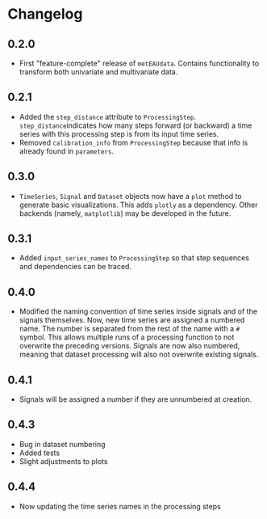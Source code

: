 # Changelog

## 0.2.0

- First "feature-complete" release of `metEAUdata`. Contains functionality to transform both univariate and multivariate data.

## 0.2.1

- Added the `step_distance` attribute to `ProcessingStep`. `step_distance`indicates how many steps forward (or backward) a time series with this processing step is from its input time series.
- Removed `calibration_info` from `ProcessingStep` because that info is already found in `parameters`.

## 0.3.0

- `TimeSeries`, `Signal` and `Dataset` objects now have a `plot` method to generate basic visualizations. This adds `plotly` as a dependency. Other backends (namely, `matplotlib`) may be developed in the future.

## 0.3.1

- Added `input_series_names` to `ProcessingStep` so that step sequences and dependencies can be traced.

## 0.4.0

- Modified the naming convention of time series inside signals and of the signals themselves. Now, new time series are assigned a numbered name. The number is separated from the rest of the name with a `#` symbol. This allows multiple runs of a processing function to not overwrite the preceding versions. Signals are now also numbered, meaning that dataset processing will also not overwrite existing signals.

## 0.4.1

- Signals will be assigned a number if they are unnumbered at creation.

## 0.4.3

- Bug in dataset numbering
- Added tests
- Slight adjustments to plots

## 0.4.4

- Now updating the time series names in the processing steps
